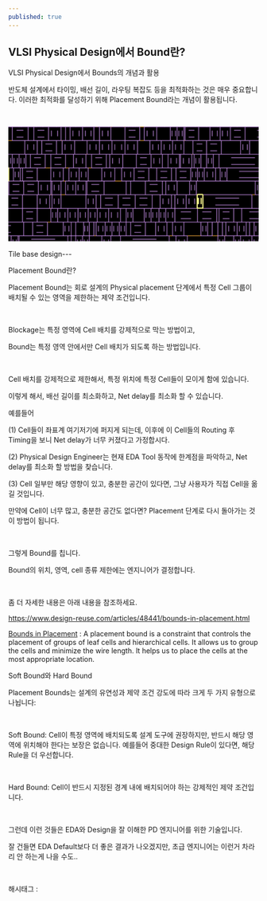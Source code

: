 ```yaml
---
published: true
---
```

## VLSI Physical Design에서 Bound란?

VLSI Physical Design에서 Bounds의 개념과 활용

반도체 설계에서 타이밍, 배선 길이, 라우팅 복잡도 등을 최적화하는 것은 매우 중요합니다. 이러한 최적화를 달성하기 위해 Placement Bound라는 개념이 활용됩니다. 

​

![0](/assets/img/223686673490/0.png)

Tile base design---

Placement Bound란?

Placement Bound는 회로 설계의 Physical placement 단계에서 특정 Cell 그룹이 배치될 수 있는 영역을 제한하는 제약 조건입니다.

​

Blockage는 특정 영역에 Cell 배치를 강제적으로 막는 방법이고,

Bound는 특정 영역 안에서만 Cell 배치가 되도록 하는 방법입니다.

​

Cell 배치를 강제적으로 제한해서, 특정 위치에 특정 Cell들이 모이게 함에 있습니다.

이렇게 해서, 배선 길이를 최소화하고, Net delay를 최소화 할 수 있습니다.

예를들어 

(1) Cell들이 좌표계 여기저기에 퍼지게 되는데, 이후에 이 Cell들의 Routing 후 Timing을 보니 Net delay가 너무 커졌다고 가정합시다.

(2) Physical Design Engineer는 현재 EDA Tool 동작에 한계점을 파악하고, Net delay를 최소화 할 방법을 찾습니다.

(3) Cell 일부만 해당 영향이 있고, 충분한 공간이 있다면, 그냥 사용자가 직접 Cell을 옮길 것입니다.

만약에 Cell이 너무 많고, 충분한 공간도 없다면? Placement 단계로 다시 돌아가는 것이 방법이 됩니다.

​

그렇게 Bound를 칩니다.

Bound의 위치, 영역, cell 종류 제한에는 엔지니어가 결정합니다.

​

좀 더 자세한 내용은 아래 내용을 참조하세요.

https://www.design-reuse.com/articles/48441/bounds-in-placement.html

[Bounds in Placement](https://www.design-reuse.com/articles/48441/bounds-in-placement.html) : A placement bound is a constraint that controls the placement of groups of leaf cells and hierarchical cells. It allows us to group the cells and minimize the wire length. It helps us to place the cells at the most appropriate location.

Soft Bound와 Hard Bound

Placement Bounds는 설계의 유연성과 제약 조건 강도에 따라 크게 두 가지 유형으로 나뉩니다:

​

Soft Bound: Cell이 특정 영역에 배치되도록 설계 도구에 권장하지만, 반드시 해당 영역에 위치해야 한다는 보장은 없습니다. 예를들어 중대한 Design Rule이 있다면, 해당 Rule을 더 우선합니다.

​

Hard Bound: Cell이 반드시 지정된 경계 내에 배치되어야 하는 강제적인 제약 조건입니다.

​

그런데 이런 것들은 EDA와 Design을 잘 이해한 PD 엔지니어를 위한 기술입니다.

잘 건들면 EDA Default보다 더 좋은 결과가 나오겠지만, 초급 엔지니어는 이런거 차라리 안 하는게 나을 수도..

​

 해시태그 : 